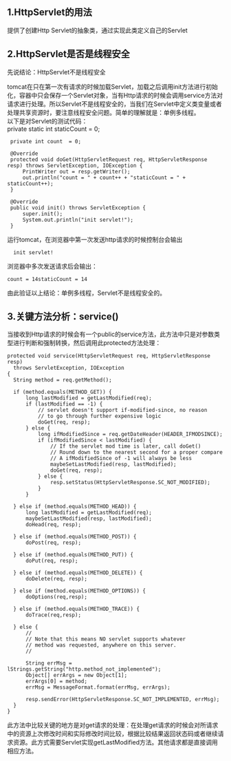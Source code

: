 ## 1.HttpServlet的用法
提供了创建Http Servlet的抽象类，通过实现此类定义自己的Servlet

## 2.HttpServlet是否是线程安全
先说结论：HttpServlet不是线程安全

tomcat在只在第一次有请求的时候加载Servlet，加载之后调用init方法进行初始化，容器中只会保存一个Servlet对象，当有Http请求的时候会调用service方法对请求进行处理。所以Servlet不是线程安全的，当我们在Servlet中定义类变量或者处理共享资源时，要注意线程安全问题。简单的理解就是：单例多线程。  
以下是对Servlet的测试代码：  
    private static int staticCount = 0;

     private int count  = 0;

     @Override
     protected void doGet(HttpServletRequest req, HttpServletResponse resp) throws ServletException, IOException {
         PrintWriter out = resp.getWriter();
         out.println("count = " + count++ + "staticCount = " + staticCount++);
     }

     @Override
     public void init() throws ServletException {
         super.init();
         System.out.println("init servlet!");
     }

运行tomcat，在浏览器中第一次发送http请求的时候控制台会输出   

      init servlet!

浏览器中多次发送请求后会输出：  

    count = 14staticCount = 14

由此验证以上结论：单例多线程，Servlet不是线程安全的。

## 3.关键方法分析：service()
当接收到Http请求的时候会有一个public的service方法，此方法中只是对参数类型进行判断和强制转换，然后调用此protected方法处理：  


    protected void service(HttpServletRequest req, HttpServletResponse resp)
      throws ServletException, IOException
    {
      String method = req.getMethod();

      if (method.equals(METHOD_GET)) {
          long lastModified = getLastModified(req);
          if (lastModified == -1) {
              // servlet doesn't support if-modified-since, no reason
              // to go through further expensive logic
              doGet(req, resp);
          } else {
              long ifModifiedSince = req.getDateHeader(HEADER_IFMODSINCE);
              if (ifModifiedSince < lastModified) {
                  // If the servlet mod time is later, call doGet()
                  // Round down to the nearest second for a proper compare
                  // A ifModifiedSince of -1 will always be less
                  maybeSetLastModified(resp, lastModified);
                  doGet(req, resp);
              } else {
                  resp.setStatus(HttpServletResponse.SC_NOT_MODIFIED);
              }
          }

      } else if (method.equals(METHOD_HEAD)) {
          long lastModified = getLastModified(req);
          maybeSetLastModified(resp, lastModified);
          doHead(req, resp);

      } else if (method.equals(METHOD_POST)) {
          doPost(req, resp);

      } else if (method.equals(METHOD_PUT)) {
          doPut(req, resp);

      } else if (method.equals(METHOD_DELETE)) {
          doDelete(req, resp);

      } else if (method.equals(METHOD_OPTIONS)) {
          doOptions(req,resp);

      } else if (method.equals(METHOD_TRACE)) {
          doTrace(req,resp);

      } else {
          //
          // Note that this means NO servlet supports whatever
          // method was requested, anywhere on this server.
          //

          String errMsg = lStrings.getString("http.method_not_implemented");
          Object[] errArgs = new Object[1];
          errArgs[0] = method;
          errMsg = MessageFormat.format(errMsg, errArgs);

          resp.sendError(HttpServletResponse.SC_NOT_IMPLEMENTED, errMsg);
      }
    }

此方法中比较关键的地方是对get请求的处理：在处理get请求的时候会对所请求中的资源上次修改时间和实际修改时间比较，根据比较结果返回状态码或者继续请求资源。此方式需要Servlet实现getLastModified方法。其他请求都是直接调用相应方法。
